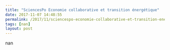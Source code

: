 ```yaml
---
title: "SciencesPo Economie collaborative et transition énergétique"
date: 2017-11-07 14:48:55
permalink: /2017/11/sciencespo-economie-collaborative-et-transition-energetique.html
tags: [nan]
layout: post
---
```


nan
